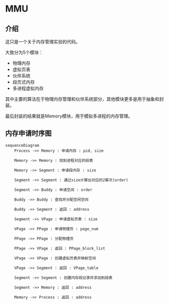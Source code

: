 # MMU

## 介绍

这只是一个关于内存管理实验的代码。

大致分为5个模块：

+ 物理内存
+ 虚拟页表
+ 伙伴系统
+ 段页式内存
+ 多进程虚拟内存

其中主要的算法在于物理内存管理和伙伴系统部分，其他模块更多是用于抽象和封装。

最后封装的结果就是Memory模块，用于模拟多进程的内存管理。

## 内存申请时序图

```mermaid
sequenceDiagram
	Process ->> Memory : 申请内存 : pid, size

    Memory ->> Memory : 找到进程对应的段表

    Memory ->> Segment : 申请段内存 : size
    
    Segment ->> Segment : 通过size计算出对应的2幂次(order)

    Segment ->> Buddy : 申请空间 : order

    Buddy ->> Buddy : 查找并分配空闲空间

    Buddy ->> Segment : 返回 : address

    Segment ->> VPage : 申请虚拟页表 : size

    VPage ->> PPage : 申请物理页 : page_num

    PPage ->> PPage : 分配物理页

    PPage ->> VPage : 返回 : PPage_block_list

    VPage ->> VPage : 创建虚拟页表并映射空间

    VPage ->> Segment : 返回 : VPage_table

    Segment ->> Segment : 创建内存段记录并添加到段表

    Segment ->> Memory : 返回 : address

    Memory ->> Process : 返回 : address 
```